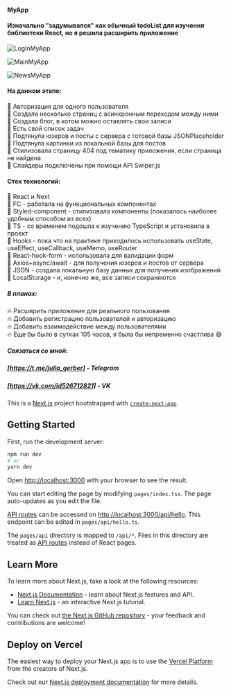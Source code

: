 #### MyApp
#### Изначально "задумывался" как обычный todoList для изучения библиотеки React, но я решила расширить приложение

![LogInMyApp](https://user-images.githubusercontent.com/99066910/190967105-d63276b0-19d8-4ff2-8efa-444c3fe2ac66.PNG)


![MainMyApp](https://user-images.githubusercontent.com/99066910/190967068-f8c16e15-4d7a-47f9-ab13-68d6bb5e72e8.PNG)

![NewsMyApp](https://user-images.githubusercontent.com/99066910/190967120-00514ff7-52c4-4a20-87c8-1c3f2478991a.PNG)


#### На данном этапе:
:star2: Авторизация для одного пользователя <br>
:star2: Создала несколько страниц с асинхронным переходом между ними <br>
:star2: Создала блог, в котом можно оставлять свои записи <br>
:star2: Есть свой список задач <br>
:star2: Подтянула юзеров и посты с сервера с готовой базы JSONPlaceholder <br>
:star2: Подтянула картинки из локальной базы для постов <br>
:star2: Стилизовала страницу 404 под тематику приложения, если страница не найдена <br>
:star2: Слайдеры подключены при помощи API Swiper.js <br>

#### Cтек технологий:

:star2: React и Next <br>
:star2: FC - работала на функциональных компонентах <br>
:star2: Styled-component - стилизовала компоненты (показалось наиболее удобным способом из всех) <br>
:star2: TS - со временем подошла к изучению TypeScript и установила в проект <br>
:star2: Hooks - пока что на практике приходилось использовать useState, useEffect, useCallback, useMemo, useRouter <br>
:star2: React-hook-form - использовала для валидации форм <br>
:star2: Axios+async/await - для получения юзеров и постов от сервера  <br>
:star2: JSON - создала локальную базу данных для получения изображений <br>
:star2: LocalStorage - и, конечно же, все записи сохраняются

##### В планах:
:fire: Расширить приложение для реального пользования <br>
:fire: Добавить регистрацию пользователей и авторизацию <br>
:fire: Добавить взаимодействие между пользователями <br>
:fire: Еще бы было в сутках 105 часов, я была бы непременно счастлива :sweat_smile: <br>

##### Связаться со мной: 
##### [https://t.me/julia_gerber] - Telegram
##### [https://vk.com/id526712821] - VK

This is a [Next.js](https://nextjs.org/) project bootstrapped with [`create-next-app`](https://github.com/vercel/next.js/tree/canary/packages/create-next-app).

## Getting Started

First, run the development server:

```bash
npm run dev
# or
yarn dev
```

Open [http://localhost:3000](http://localhost:3000) with your browser to see the result.

You can start editing the page by modifying `pages/index.tsx`. The page auto-updates as you edit the file.

[API routes](https://nextjs.org/docs/api-routes/introduction) can be accessed on [http://localhost:3000/api/hello](http://localhost:3000/api/hello). This endpoint can be edited in `pages/api/hello.ts`.

The `pages/api` directory is mapped to `/api/*`. Files in this directory are treated as [API routes](https://nextjs.org/docs/api-routes/introduction) instead of React pages.

## Learn More

To learn more about Next.js, take a look at the following resources:

- [Next.js Documentation](https://nextjs.org/docs) - learn about Next.js features and API.
- [Learn Next.js](https://nextjs.org/learn) - an interactive Next.js tutorial.

You can check out [the Next.js GitHub repository](https://github.com/vercel/next.js/) - your feedback and contributions are welcome!

## Deploy on Vercel

The easiest way to deploy your Next.js app is to use the [Vercel Platform](https://vercel.com/new?utm_medium=default-template&filter=next.js&utm_source=create-next-app&utm_campaign=create-next-app-readme) from the creators of Next.js.

Check out our [Next.js deployment documentation](https://nextjs.org/docs/deployment) for more details.
